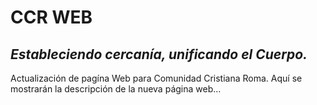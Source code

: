 # CCR WEB
## _Estableciendo cercanía, unificando el Cuerpo._

Actualización de pagína Web para Comunidad Cristiana Roma.
Aquí se mostrarán la descripción de la nueva página web...

